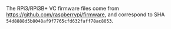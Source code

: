 The RPi3/RPi3B+ VC firmware files come from https://github.com/raspberrypi/firmware, and correspond to SHA `54d8888d5b8048af9f7765cfd632faff78ac8053`.
